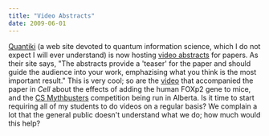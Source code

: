 ```yaml
---
title: "Video Abstracts"
date: 2009-06-01
---
```

<a href="http://www.quantiki.org/">Quantiki</a> (a web site devoted to quantum information science, which I do not expect I will ever understand) is now hosting <a href="http://www.quantiki.org/video_abstracts">video abstracts</a> for papers. As their site says, "The abstracts provide a 'teaser' for the paper and should guide the audience into your work, emphazising what you think is the most important result." This is very cool; so are the <a href="http://download.cell.com/mmcs/journals/0092-8674/PIIS009286740900378X.mmc2.mov">video</a> that accompanied the paper in <em>Cell</em> about the effects of adding the human FOXp2 gene to mice, and the <a href="http://csmythbusters.cs.ualberta.ca/">CS Mythbusters</a> competition being run in Alberta. Is it time to start requiring all of my students to do videos on a regular basis? We complain a lot that the general public doesn't understand what we do; how much would this help?
